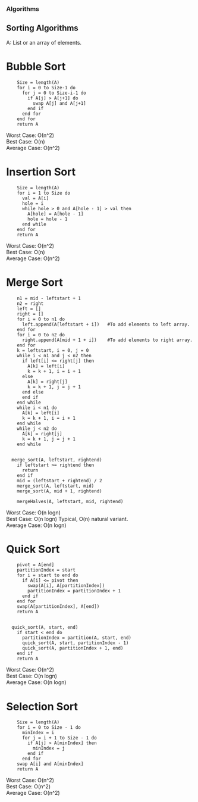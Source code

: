 ### Algorithms

## Sorting Algorithms

A: List or an array of elements.


# Bubble Sort
```Bubblesort(A)
    Size = length(A)
    for i = 0 to Size-1 do
      for j = 0 to Size-i-1 do
        if A[j] > A[j+1] do
          swap A[j] and A[j+1]
        end if
      end for
    end for
    return A
```
Worst Case: О(n^2) <br />
Best Case: O(n) <br />
Average Case: O(n^2) <br />

# Insertion Sort
```insertionsort(A)
    Size = length(A)
    for i = 1 to Size do
      val = A[i]
      hole = i
      while hole > 0 and A[hole - 1] > val then
        A[hole] = A[hole - 1]
        hole = hole - 1
      end while
    end for
    return A
```  
Worst Case: O(n^2) <br />
Best Case: O(n) <br />
Average Case: O(n^2) <br />

# Merge Sort
```mergeHalves(A, leftstart, mid, rightend)
    n1 = mid - leftstart + 1
    n2 = right
    left = []
    right = []
    for i = 0 to n1 do
      left.append(A[leftstart + i])   #To add elements to left array.
    end for
    for i = 0 to n2 do
      right.append(A[mid + 1 + i])    #To add elements to right array.
    end for
    k = leftstart, i = 0, j = 0
    while i < n1 and j < n2 then
      if left[i] <= right[j] then
        A[k] = left[i]
        k = k + 1, i = i + 1
      else
        A[k] = right[j]
        k = k + 1, j = j + 1
      end else
      end if
    end while
    while i < n1 do
      A[k] = left[i]
      k = k + 1, i = i + 1
    end while
    while j < n2 do
      A[k] = right[j]
      k = k + 1, j = j + 1
    end while


  merge_sort(A, leftstart, rightend)
    if leftstart >= rightend then
      return
    end if
    mid = (leftstart + rightend) / 2
    merge_sort(A, leftstart, mid)
    merge_sort(A, mid + 1, rightend)

    mergeHalves(A, leftstart, mid, rightend)
```

Worst Case: O(n logn)<br />
Best Case: O(n logn) Typical, O(n) natural variant.<br />
Average Case: O(n logn)<br />

# Quick Sort

```partition(A, start, end)
    pivot = A[end]
    partitionIndex = start
    for i = start to end do
      if A[i] <= pivot then
        swap(A[i], A[partitionIndex])
        partitionIndex = partitionIndex + 1
      end if
    end for
    swap(A[partitionIndex], A[end])
    return A


  quick_sort(A, start, end)
    if start < end do
      partitionIndex = partition(A, start, end)
      quick_sort(A, start, partitionIndex - 1)
      quick_sort(A, partitionIndex + 1, end)
    end if
    return A
```

Worst Case: O(n^2)<br />
Best Case: O(n logn)<br />
Average Case: O(n logn)<br />

# Selection Sort

```select_sort(A)
    Size = length(A)
    for i = 0 to Size - 1 do
      minIndex = i
      for j = i + 1 to Size - 1 do
        if A[j] > A[minIndex] then
          minIndex = j
        end if
      end for
    swap A[i] and A[minIndex]
    return A
```

Worst Case: O(n^2)<br />
Best Case: O(n^2)<br />
Average Case: O(n^2)<br />
